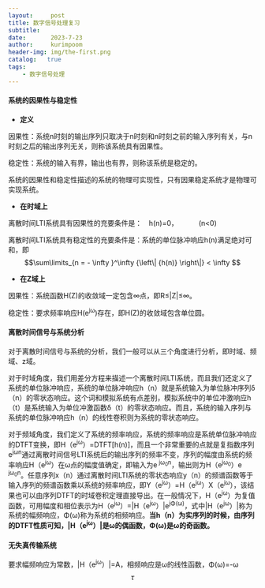 ```yaml
---
layout:     post
title: 数字信号处理复习
subtitle:   
date:       2023-7-23
author:     kurimpoom
header-img: img/the-first.png
catalog:   true
tags: 
    - 数字信号处理
---
```



#### 系统的因果性与稳定性
- **定义**

因果性：系统n时刻的输出序列只取决于n时刻和n时刻之前的输入序列有关，与n时刻之后的输出序列无关，则称该系统具有因果性。

稳定性：系统的输入有界，输出也有界，则称该系统是稳定的。

系统的因果性和稳定性描述的系统的物理可实现性，只有因果稳定系统才是物理可实现系统。

 - **在时域上**

离散时间LTI系统具有因果性的充要条件是：&emsp;h(n)=0，&emsp;&emsp;&emsp;(n<0)


离散时间LTI系统具有稳定性的充要条件是：系统的单位脉冲响应h(n)满足绝对可和，即$$\sum\limits_{n =  - \infty }^\infty  {\left\| {h(n)} \right\|}  < \infty $$

- **在Z域上**

因果性：系统函数H(Z)的收敛域一定包含∞点，即R≤|Z|≤∞。

稳定性：要求频率响应H(e<sup>jω</sup>)存在，即H(Z)的收敛域包含单位圆。

#### 离散时间信号与系统分析

对于离散时间信号与系统的分析，我们一般可以从三个角度进行分析，即时域、频域、z域。

对于时域角度，我们用差分方程来描述一个离散时间LTI系统，而且我们还定义了系统的单位脉冲响应，系统的单位脉冲响应h（n）就是系统输入为单位脉冲序列δ（n）的零状态响应。这个词和模拟系统有点差别，模拟系统中的单位冲激响应h（t）是系统输入为单位冲激函数δ（t）的零状态响应。而且，系统的输入序列与系统的单位脉冲响应h（n）的线性卷积则为系统的零状态响应。

对于频域角度，我们定义了系统的频率响应，系统的频率响应是系统单位脉冲响应的DTFT变换，即H（e<sup>jω</sup>）=DTFT[h(n)]，而且一个非常重要的点就是复指数序列e<sup>jωn</sup>通过离散时间信号LTI系统后的输出序列的频率不变，序列的幅度由系统的频率响应H（e<sup>jω</sup>）在ω点的幅度值确定，即输入为e<sup> jω<sub>0</sub>n</sup>，输出则为H（e<sup>jω<sub>0</sub></sup>）e<sup> jω<sub>0</sub>n</sup>。任意序列x（n）通过离散时间LTI系统的零状态响应y（n）的频谱函数等于输入序列的频谱函数乘以系统的频率响应，即Y（e<sup>jω</sup>）=H（e<sup>jω</sup>）X（e<sup>jω</sup>），该结果也可以由序列DTFT的时域卷积定理直接导出。在一般情况下，H（e<sup>jω</sup>）为复值函数，可用幅度和相位表示为H（e<sup>jω</sup>）=\|H（e<sup>jω</sup>）\|e<sup>jΦ(ω)</sup>，式中|H（e<sup>jω</sup>）|称为系统的幅频响应，Φ(ω)称为系统的相频响应。**当h（n）为实序列的时候，由序列的DTFT性质可知，|H（e<sup>jω</sup>）|是ω的偶函数，Φ(ω)是ω的奇函数。**






#### 无失真传输系统
要求幅频响应为常数，|H（e<sup>jω</sup>）|=A，相频响应是ω的线性函数，Φ(ω)=-ω$$\tau $$


